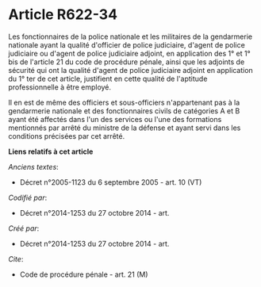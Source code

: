 # Article R622-34

Les fonctionnaires de la police nationale et les militaires de la gendarmerie nationale ayant la qualité d'officier de police
judiciaire, d'agent de police judiciaire ou d'agent de police judiciaire adjoint, en application des 1° et 1° bis de
l'article 21 du code de procédure pénale, ainsi que les adjoints de sécurité qui ont la qualité d'agent de police judiciaire
adjoint en application du 1° ter de cet article, justifient en cette qualité de l'aptitude professionnelle à être employé.

Il en est de même des officiers et sous-officiers n'appartenant pas à la gendarmerie nationale et des fonctionnaires civils
de catégories A et B ayant été affectés dans l'un des services ou l'une des formations mentionnés par arrêté du ministre de
la défense et ayant servi dans les conditions précisées par cet arrêté.

**Liens relatifs à cet article**

_Anciens textes_:

  - Décret n°2005-1123 du 6 septembre 2005 - art. 10 (VT)

_Codifié par_:

  - Décret n°2014-1253 du 27 octobre 2014 - art.

_Créé par_:

  - Décret n°2014-1253 du 27 octobre 2014 - art.

_Cite_:

  - Code de procédure pénale - art. 21 (M)
